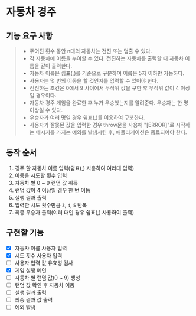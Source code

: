 # 자동차 경주
## 기능  요구 사항
> - 주어진 횟수 동안 n대의 자동차는 전진 또는 멈출 수 있다.
> - 각 자동차에 이름을 부여할 수 있다. 전진하는 자동차를 출력할 때 자동차 이름을 같이 출력한다.
> - 자동차 이름은 쉼표(,)를 기준으로 구분하며 이름은 5자 이하만 가능하다.
> - 사용자는 몇 번의 이동을 할 것인지를 입력할 수 있어야 한다.
> - 전진하는 조건은 0에서 9 사이에서 무작위 값을 구한 후 무작위 값이 4 이상일 경우이다.
> - 자동차 경주 게임을 완료한 후 누가 우승했는지를 알려준다. 우승자는 한 명 이상일 수 있다.
> - 우승자가 여러 명일 경우 쉼표(,)를 이용하여 구분한다.
> - 사용자가 잘못된 값을 입력한 경우 throw문을 사용해 "[ERROR]"로 시작하는 메시지를 가지는 예외를 발생시킨 후, 애플리케이션은 종료되어야 한다.

## 동작 순서
 1. 경주 할 자동차 이름 입력(쉼표(,) 사용하여 여러대 입력)
 2. 이동을 시도할 횟수 입력
 3. 자동차 별 0 ~ 9 랜덤 값 취득
 4. 랜덤 값이 4 이상일 경우 한 번 이동
 5. 실행 결과 출력
 6. 입력한 시도 횟수만큼 `3`, `4`, `5` 반복
 7. 최종 우승자 출력(여러 대인 경우 쉼표(,) 사용하여 출력)

## 구현할 기능
- [x] 자동차 이름 사용자 입력
- [x] 시도 횟수 사용자 입력
- [ ] 사용자 입력 값 유효성 검사
- [x] 게임 실행 메인
- [ ] 자동차 별 랜덤 값(0 ~ 9) 생성
- [ ] 랜덤 값 확인 후 자동차 이동
- [ ] 실행 결과 출력
- [ ] 최종 결과 값 출력
- [ ] 예외 발생